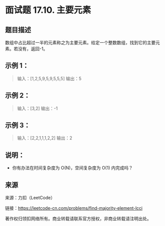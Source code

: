 # 面试题 17.10. 主要元素

## 题目描述
数组中占比超过一半的元素称之为主要元素。给定一个整数数组，找到它的主要元素。若没有，返回-1。

## 示例 1：

> 输入：[1,2,5,9,5,9,5,5,5]
> 输出：5

 

## 示例 2：

> 输入：[3,2]
> 输出：-1

 

## 示例 3：

> 输入：[2,2,1,1,1,2,2]
> 输出：2

 

## 说明：
- 你有办法在时间复杂度为 O(N)，空间复杂度为 O(1) 内完成吗？

## 来源
来源：力扣（LeetCode）

链接：https://leetcode-cn.com/problems/find-majority-element-lcci

著作权归领扣网络所有。商业转载请联系官方授权，非商业转载请注明出处。